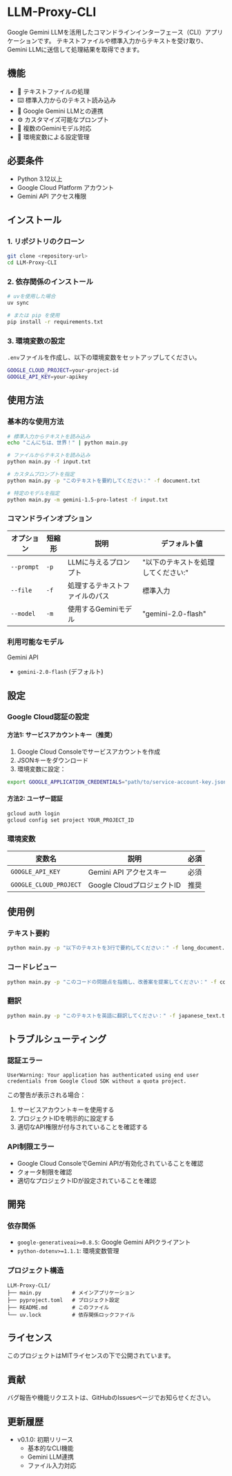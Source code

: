 # LLM-Proxy-CLI

Google Gemini LLMを活用したコマンドラインインターフェース（CLI）アプリケーションです。
テキストファイルや標準入力からテキストを受け取り、Gemini LLMに送信して処理結果を取得できます。

## 機能

- 📝 テキストファイルの処理
- ⌨️ 標準入力からのテキスト読み込み
- 🤖 Google Gemini LLMとの連携
- ⚙️ カスタマイズ可能なプロンプト
- 🎯 複数のGeminiモデル対応
- 🔧 環境変数による設定管理

## 必要条件

- Python 3.12以上
- Google Cloud Platform アカウント
- Gemini API アクセス権限

## インストール

### 1. リポジトリのクローン

```bash
git clone <repository-url>
cd LLM-Proxy-CLI
```

### 2. 依存関係のインストール

```bash
# uvを使用した場合
uv sync

# または pip を使用
pip install -r requirements.txt
```

### 3. 環境変数の設定

`.env`ファイルを作成し、以下の環境変数をセットアップしてください。

```bash
GOOGLE_CLOUD_PROJECT=your-project-id
GOOGLE_API_KEY=your-apikey
```

## 使用方法

### 基本的な使用方法

```bash
# 標準入力からテキストを読み込み
echo "こんにちは、世界！" | python main.py

# ファイルからテキストを読み込み
python main.py -f input.txt

# カスタムプロンプトを指定
python main.py -p "このテキストを要約してください：" -f document.txt

# 特定のモデルを指定
python main.py -m gemini-1.5-pro-latest -f input.txt
```

### コマンドラインオプション

| オプション | 短縮形 | 説明 | デフォルト値 |
|-----------|--------|------|-------------|
| `--prompt` | `-p` | LLMに与えるプロンプト | "以下のテキストを処理してください:" |
| `--file` | `-f` | 処理するテキストファイルのパス | 標準入力 |
| `--model` | `-m` | 使用するGeminiモデル | "gemini-2.0-flash" |

### 利用可能なモデル

Gemini API
- `gemini-2.0-flash` (デフォルト)

## 設定

### Google Cloud認証の設定

#### 方法1: サービスアカウントキー（推奨）

1. Google Cloud Consoleでサービスアカウントを作成
2. JSONキーをダウンロード
3. 環境変数に設定：

```bash
export GOOGLE_APPLICATION_CREDENTIALS="path/to/service-account-key.json"
```

#### 方法2: ユーザー認証

```bash
gcloud auth login
gcloud config set project YOUR_PROJECT_ID
```

### 環境変数

| 変数名 | 説明 | 必須 |
|--------|------|------|
| `GOOGLE_API_KEY` | Gemini API アクセスキー | 必須 |
| `GOOGLE_CLOUD_PROJECT` | Google CloudプロジェクトID | 推奨 |

## 使用例

### テキスト要約

```bash
python main.py -p "以下のテキストを3行で要約してください：" -f long_document.txt
```

### コードレビュー

```bash
python main.py -p "このコードの問題点を指摘し、改善案を提案してください：" -f code.py
```

### 翻訳

```bash
python main.py -p "このテキストを英語に翻訳してください：" -f japanese_text.txt
```

## トラブルシューティング

### 認証エラー

```
UserWarning: Your application has authenticated using end user credentials from Google Cloud SDK without a quota project.
```

この警告が表示される場合：

1. サービスアカウントキーを使用する
2. プロジェクトIDを明示的に設定する
3. 適切なAPI権限が付与されていることを確認する

### API制限エラー

- Google Cloud ConsoleでGemini APIが有効化されていることを確認
- クォータ制限を確認
- 適切なプロジェクトIDが設定されていることを確認

## 開発

### 依存関係

- `google-generativeai>=0.8.5`: Google Gemini APIクライアント
- `python-dotenv>=1.1.1`: 環境変数管理

### プロジェクト構造

```
LLM-Proxy-CLI/
├── main.py          # メインアプリケーション
├── pyproject.toml   # プロジェクト設定
├── README.md        # このファイル
└── uv.lock          # 依存関係ロックファイル
```

## ライセンス

このプロジェクトはMITライセンスの下で公開されています。

## 貢献

バグ報告や機能リクエストは、GitHubのIssuesページでお知らせください。

## 更新履歴

- v0.1.0: 初期リリース
  - 基本的なCLI機能
  - Gemini LLM連携
  - ファイル入力対応